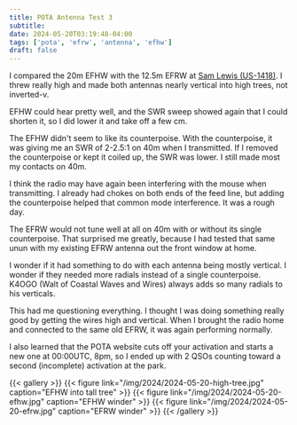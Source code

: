 ```yaml
---
title: POTA Antenna Test 3
subtitle:
date: 2024-05-20T03:19:48-04:00
tags: ['pota', 'efrw', 'antenna', 'efhw']
draft: false
---
```


I compared the 20m EFHW
with the 12.5m EFRW
at [Sam Lewis (US-1418)](https://pota.app/#/park/US-1418).
I threw really high
and made both antennas nearly vertical
into high trees,
not inverted-v.

EFHW could hear pretty well,
and the SWR sweep showed again that I could shorten it,
so I did lower it and take off a few cm.

The EFHW didn't seem to like its counterpoise.
With the counterpoise, it was giving me an SWR of 2-2.5:1
on 40m when I transmitted.
If I removed the counterpoise
or kept it coiled up,
the SWR was lower.
I still made most my contacts on 40m.

I think the radio may have again been
interfering with the mouse when transmitting.
I already had chokes on both ends of the feed line,
but adding the counterpoise helped
that common mode interference.
It was a rough day.

The EFRW would not tune well at all on 40m
with or without its single counterpoise.
That surprised me greatly,
because I had tested that same unun
with my existing EFRW antenna
out the front window at home.

I wonder if it had something to do with each antenna
being mostly vertical.
I wonder if they needed more radials
instead of a single counterpoise.
K4OGO (Walt of Coastal Waves and Wires)
always adds so many radials to his verticals.

This had me questioning everything.
I thought I was doing something really good
by getting the wires high and vertical.
When I brought the radio home
and connected to the same old EFRW,
it was again performing normally.

I also learned that the POTA website
cuts off your activation and starts a new one
at 00:00UTC, 8pm,
so I ended up
with 2 QSOs counting
toward a second (incomplete) activation
at the park.


{{< gallery >}}
{{< figure link="/img/2024/2024-05-20-high-tree.jpg" caption="EFHW into tall tree" >}}
{{< figure link="/img/2024/2024-05-20-efhw.jpg" caption="EFHW winder" >}}
{{< figure link="/img/2024/2024-05-20-efrw.jpg" caption="EFRW winder" >}}
{{< /gallery >}}

<!--more-->
